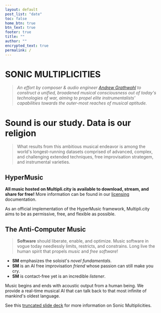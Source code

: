 ```yaml
---
layout: default
post_list: "date"
toc: false
home_btn: true
btn_text: true
footer: true
title: ""
author: ""
encrypted_text: true
permalink: /
---
```


# **SONIC MULTIPLICITIES**

> *An effort by composer & audio engineer [Andrew Grathwohl](//multipli.city/Andrew-Grathwohl/) to construct a unified, broadened musical consciousness out of today's technologies of war, aiming to propel elite instrumentalists' capabilities towards the outer-most reaches of musical aptitude.*


# Sound is our study. Data is our religion

> What results from this ambitious musical endeavor is among the world's longest-running datasets comprised of advanced, complex, and challenging extended techniques, free improvisation strategem, and instrumental varieties.

## HyperMusic

**All music hosted on Multipli.city is available to download, stream, and share for free!** More information can be found in our [licensing](/License/) documentation.

As an official implementation of the HyperMusic framework, Multipli.city aims to be as permissive, free, and flexible as possible.

## The Anti-Computer Music
> **Software** should liberate, enable, and optimize. Music software in vogue today needlessly limits, restricts, and constrains. Long live the human spirit that propels *music* and *free software*!

- **SM** emphasizes the soloist's *novel fundamentals*.
- **SM** is an AI free improvisation *friend* whose passion can still make you cry.
- **SM** is contact-free yet is an incredible *listener*.

Music begins and ends with acoustic output from a human being. We provide a real-time musical AI that can talk back to that most infinite of mankind's oldest language.

See this [truncated slide deck](//s3.amazonaws.com/sonicmultiplicities.audio/smarch.pdf) for more information on Sonic Multiplicities.

<!--
### Honesty
Our recorded works follow a strict production code:

- All recordings are live, captured in real-time, with no additional edits, mixing, or post-processing performed.
- **SM** performances are output in 20-channel third-order ambisonics, and from there are mixed down to stereo and binaural with automated software.

##  Features
* Highly customizable, content-oriented with The Matrix style
* Eyesight-protection layout
* Decrypt and encrypt text (access token: 233): 
  * secret msg 1: 
  <p class="encrypted" id="/MZAf/PKx9jpw8/Jnp7XQQFki2ibGnArZP46W+keVThXquhWwFROEFnbY8eC57Tw==">Encrypted content!</p>
  * secret msg 2: 
  <p class="encrypted" id="G7D+0370pNmixIP1j7teCg1jtm9XCdOWYFH61lcM0LYWlT0hB3rS9raIs=">Encrypted content!</p>
* LaTeX formula Support with MathJax

$$
NADH+Q+5\;H_{matrix}^{+}\rightarrow NAD^{+}+QH_{2}+4\;H_{intermembrane}^{+}\!
$$

* Code highlight with Rouge

```ruby
# Ruby code with syntax highlighting
GitHubPages::Dependencies.gems.each do |gem, version|
  s.add_dependency(gem, "= #{version}")
end
```
## Download and Documentation

[**pRoJEct NeGYa (Github)**](https://github.com/akiritsu/pRoJEct-NeGYa)

-->
